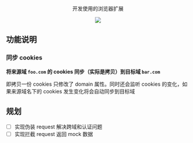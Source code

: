 <p align="center">
  开发使用的浏览器扩展
</p>

<p align="center">
  <img src="https://img.shields.io/badge/manifest-3-green" />
  <br>
</p>

## 功能说明

### 同步 cookies

**将来源域 `foo.com` 的 cookies 同步（实际是拷贝）到目标域 `bar.com`**

即拷贝一份 cookies 只修改了 domain 属性。同时还会监听 cookies 的变化，如果来源域名下的 cookies 发生变化将会自动同步到目标域

## 规划

- [ ] 实现伪装 request 解决跨域和认证问题
- [ ] 实现拦截 request 返回 mock 数据
